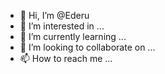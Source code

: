 - 👋 Hi, I’m @Ederu
- 👀 I’m interested in ...
- 🌱 I’m currently learning ...
- 💞️ I’m looking to collaborate on ...
- 📫 How to reach me ...

<!---
Ederu/Ederu is a ✨ special ✨ repository because its `README.md` (this file) appears on your GitHub profile.
You can click the Preview link to take a look at your changes.
--->
